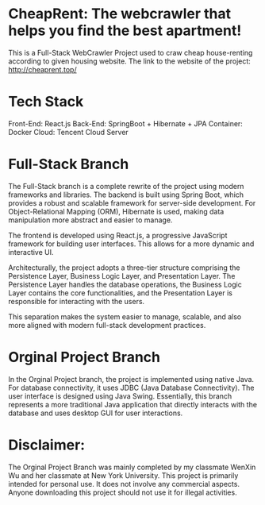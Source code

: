 # CheapRent: The webcrawler that helps you find the best apartment!
This is a Full-Stack WebCrawler Project used to craw cheap house-renting according to given housing website.
The link to the website of the project: http://cheaprent.top/

# Tech Stack
Front-End: React.js
Back-End: SpringBoot + Hibernate + JPA
Container: Docker
Cloud: Tencent Cloud Server

# Full-Stack Branch 
The Full-Stack branch is a complete rewrite of the project using modern frameworks and libraries. The backend is built using Spring Boot, which provides a robust and scalable framework for server-side development. For Object-Relational Mapping (ORM), Hibernate is used, making data manipulation more abstract and easier to manage.

The frontend is developed using React.js, a progressive JavaScript framework for building user interfaces. This allows for a more dynamic and interactive UI.

Architecturally, the project adopts a three-tier structure comprising the Persistence Layer, Business Logic Layer, and Presentation Layer. The Persistence Layer handles the database operations, the Business Logic Layer contains the core functionalities, and the Presentation Layer is responsible for interacting with the users.

This separation makes the system easier to manage, scalable, and also more aligned with modern full-stack development practices.

# Orginal Project Branch
In the Orginal Project branch, the project is implemented using native Java. For database connectivity, it uses JDBC (Java Database Connectivity). The user interface is designed using Java Swing. Essentially, this branch represents a more traditional Java application that directly interacts with the database and uses desktop GUI for user interactions.

# Disclaimer:
The Orginal Project Branch was mainly completed by my classmate WenXin Wu and her classmate at New York University.
This project is primarily intended for personal use. It does not involve any commercial aspects. Anyone downloading this project should not use it for illegal activities.
